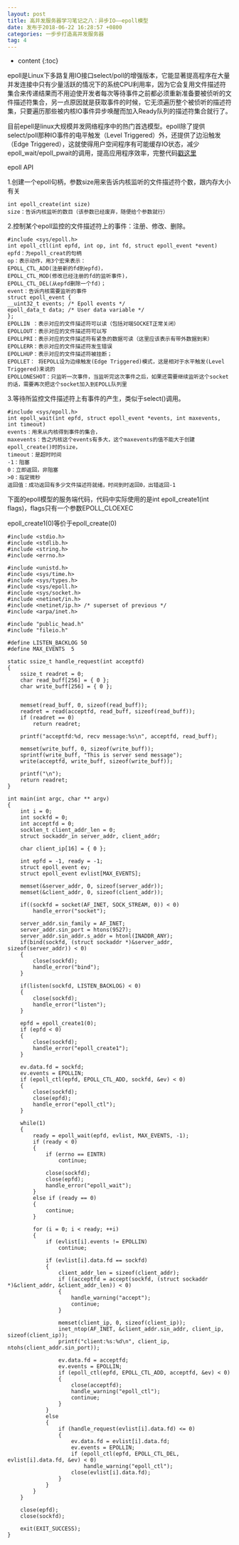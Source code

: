 ```yaml
---
layout: post
title: 高并发服务器学习笔记之八：异步IO——epoll模型
date: 发布于2018-06-22 16:28:57 +0800
categories: 一步步打造高并发服务器
tag: 4
---
```


* content
{:toc}

epoll是Linux下多路复用IO接口select/poll的增强版本，它能显著提高程序在大量并发连接中只有少量活跃的情况下的系统CPU利用率，因为它会复用文件描述符集合来传递结果而不用迫使开发者每次等待事件之前都必须重新准备要被侦听的文件描述符集合，另一点原因就是获取事件的时候，它无须遍历整个被侦听的描述符集，只要遍历那些被内核IO事件异步唤醒而加入Ready队列的描述符集合就行了。

<!-- more -->

目前epell是linux大规模并发网络程序中的热门首选模型。epoll除了提供select/poll那种IO事件的电平触发（Level
Triggered）外，还提供了边沿触发（Edge
Triggered），这就使得用户空间程序有可能缓存IO状态，减少epoll_wait/epoll_pwait的调用，提高应用程序效率，完整代码[戳这里](https://github.com/zhangn1989/MyRPC)​​​​​​​

epoll API

1.创建一个epoll句柄，参数size用来告诉内核监听的文件描述符个数，跟内存大小有关

    
    
    int epoll_create(int size)
    size：告诉内核监听的数目（该参数已经废弃，随便给个参数就行）

2.控制某个epoll监控的文件描述符上的事件：注册、修改、删除。

    
    
    #include <sys/epoll.h>
    int epoll_ctl(int epfd, int op, int fd, struct epoll_event *event)
    epfd：为epoll_creat的句柄
    op：表示动作，用3个宏来表示：
    EPOLL_CTL_ADD(注册新的fd到epfd)，
    EPOLL_CTL_MOD(修改已经注册的fd的监听事件)，
    EPOLL_CTL_DEL(从epfd删除一个fd)；
    event：告诉内核需要监听的事件
    struct epoll_event {
    __uint32_t events; /* Epoll events */
    epoll_data_t data; /* User data variable */
    };
    EPOLLIN ：表示对应的文件描述符可以读（包括对端SOCKET正常关闭）
    EPOLLOUT：表示对应的文件描述符可以写
    EPOLLPRI：表示对应的文件描述符有紧急的数据可读（这里应该表示有带外数据到来）
    EPOLLERR：表示对应的文件描述符发生错误
    EPOLLHUP：表示对应的文件描述符被挂断；
    EPOLLET： 将EPOLL设为边缘触发(Edge Triggered)模式，这是相对于水平触发(Level Triggered)来说的
    EPOLLONESHOT：只监听一次事件，当监听完这次事件之后，如果还需要继续监听这个socket的话，需要再次把这个socket加入到EPOLL队列里

3.等待所监控文件描述符上有事件的产生，类似于select()调用。

    
    
    #include <sys/epoll.h>
    int epoll_wait(int epfd, struct epoll_event *events, int maxevents, int timeout)
    events：用来从内核得到事件的集合，
    maxevents：告之内核这个events有多大，这个maxevents的值不能大于创建epoll_create()时的size，
    timeout：是超时时间
    -1：阻塞
    0：立即返回，非阻塞
    >0：指定微秒
    返回值：成功返回有多少文件描述符就绪，时间到时返回0，出错返回-1

下面的epoll模型的服务端代码，代码中实际使用的是int epoll_create1(int
flags)，flags只有一个参数EPOLL_CLOEXEC

epoll_create1(0)等价于epoll_create(0)

    
    
    #include <stdio.h>
    #include <stdlib.h>
    #include <string.h>
    #include <errno.h>
    
    #include <unistd.h>
    #include <sys/time.h>
    #include <sys/types.h>  
    #include <sys/epoll.h>
    #include <sys/socket.h>
    #include <netinet/in.h>
    #include <netinet/ip.h> /* superset of previous */
    #include <arpa/inet.h>
    
    #include "public_head.h"
    #include "fileio.h"
    
    #define LISTEN_BACKLOG 50
    #define MAX_EVENTS	5
    
    static ssize_t handle_request(int acceptfd)
    {
    	ssize_t readret = 0;
    	char read_buff[256] = { 0 };
    	char write_buff[256] = { 0 };
    
    
    	memset(read_buff, 0, sizeof(read_buff));
    	readret = read(acceptfd, read_buff, sizeof(read_buff));
    	if (readret == 0)
    		return readret;
    
    	printf("acceptfd:%d, recv message:%s\n", acceptfd, read_buff);
    
    	memset(write_buff, 0, sizeof(write_buff));
    	sprintf(write_buff, "This is server send message");
    	write(acceptfd, write_buff, sizeof(write_buff));
    
    	printf("\n");
    	return readret;
    }
    
    int main(int argc, char ** argv)
    {
    	int i = 0;
        int sockfd = 0;
        int acceptfd = 0;
        socklen_t client_addr_len = 0;
        struct sockaddr_in server_addr, client_addr;
    
        char client_ip[16] = { 0 };
    
    	int epfd = -1, ready = -1;
    	struct epoll_event ev;
    	struct epoll_event evlist[MAX_EVENTS];
    
        memset(&server_addr, 0, sizeof(server_addr));
        memset(&client_addr, 0, sizeof(client_addr));
    
        if((sockfd = socket(AF_INET, SOCK_STREAM, 0)) < 0)
            handle_error("socket");
    
        server_addr.sin_family = AF_INET;
        server_addr.sin_port = htons(9527);
        server_addr.sin_addr.s_addr = htonl(INADDR_ANY);
        if(bind(sockfd, (struct sockaddr *)&server_addr, sizeof(server_addr)) < 0)
        {
            close(sockfd);
            handle_error("bind");
        }
    
        if(listen(sockfd, LISTEN_BACKLOG) < 0)
        {
            close(sockfd);
            handle_error("listen");
        }
    	
    	epfd = epoll_create1(0);
    	if (epfd < 0)
    	{
    		close(sockfd);
    		handle_error("epoll_create1");
    	}
    
    	ev.data.fd = sockfd;
    	ev.events = EPOLLIN;
    	if (epoll_ctl(epfd, EPOLL_CTL_ADD, sockfd, &ev) < 0)
    	{
    		close(sockfd);
    		close(epfd);
    		handle_error("epoll_ctl");
    	}
    
        while(1)
        {
    		ready = epoll_wait(epfd, evlist, MAX_EVENTS, -1);
    		if (ready < 0)
    		{
    			if (errno == EINTR)
    				continue;
    
    			close(sockfd);
    			close(epfd);
    			handle_error("epoll_wait");
    		}
    		else if (ready == 0)
    		{
    			continue;
    		}
    
    		for (i = 0; i < ready; ++i)
    		{
    			if (evlist[i].events != EPOLLIN)
    				continue;
    
    			if (evlist[i].data.fd == sockfd)
    			{
    				client_addr_len = sizeof(client_addr);
    				if ((acceptfd = accept(sockfd, (struct sockaddr *)&client_addr, &client_addr_len)) < 0)
    				{
    					handle_warning("accept");
    					continue;
    				}
    
    				memset(client_ip, 0, sizeof(client_ip));
    				inet_ntop(AF_INET, &client_addr.sin_addr, client_ip, sizeof(client_ip));
    				printf("client:%s:%d\n", client_ip, ntohs(client_addr.sin_port));
    
    				ev.data.fd = acceptfd;
    				ev.events = EPOLLIN;
    				if (epoll_ctl(epfd, EPOLL_CTL_ADD, acceptfd, &ev) < 0)
    				{
    					close(acceptfd);
    					handle_warning("epoll_ctl");
    					continue;
    				}
    			}
    			else
    			{
    				if (handle_request(evlist[i].data.fd) <= 0)
    				{
    					ev.data.fd = evlist[i].data.fd;
    					ev.events = EPOLLIN;
    					if (epoll_ctl(epfd, EPOLL_CTL_DEL, evlist[i].data.fd, &ev) < 0)
    						handle_warning("epoll_ctl");
    					close(evlist[i].data.fd);
    				}
    			}
    		}
        }
    
    	close(epfd);
        close(sockfd);
    
    	exit(EXIT_SUCCESS);
    }
    

